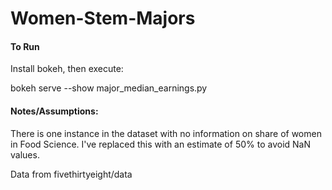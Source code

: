# Women-Stem-Majors

#### To Run

Install bokeh, then execute:

bokeh serve --show major_median_earnings.py

#### Notes/Assumptions: 
There is one instance in the dataset with no information on share of women in Food Science. I've replaced this with an estimate of 50% to avoid NaN values.


Data from fivethirtyeight/data
